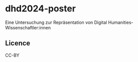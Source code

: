 # dhd2024-poster
Eine Untersuchung zur Repräsentation von Digital Humanities-Wissenschaftler:innen

## Licence

CC-BY
